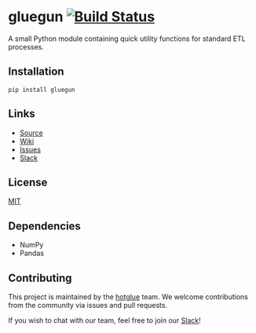gluegun [![Build Status](https://travis-ci.org/hotgluexyz/gluegun.svg?branch=master)](https://travis-ci.org/hotgluexyz/gluegun)
=============

A small Python module containing quick utility functions for standard ETL processes.

## Installation ##

```
pip install gluegun
```

## Links ##

* [Source]
* [Wiki]
* [Issues]
* [Slack]

## License ##
[MIT]

## Dependencies ##
* NumPy
* Pandas

## Contributing ##
This project is maintained by the [hotglue] team. We welcome contributions from the 
community via issues and pull requests.

If you wish to chat with our team, feel free to join our [Slack]!


[Source]: https://github.com/hotgluexyz/gluestick
[Wiki]: https://github.com/hotgluexyz/gluestick/wiki
[Issues]: https://github.com/hotgluexyz/gluestick/issues
[MIT]: https://tldrlegal.com/license/mit-license
[hotglue]: https://hotglue.xyz
[Slack]: https://bit.ly/2KBGGq1
